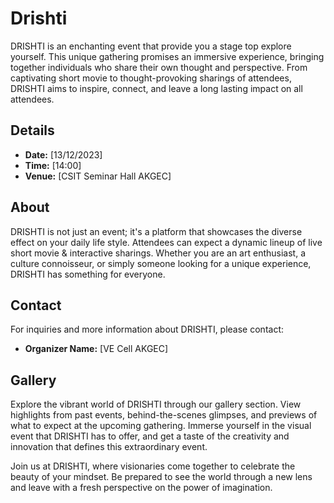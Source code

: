 # Drishti
DRISHTI is an enchanting event that provide you a stage top explore yourself. This unique gathering promises an immersive experience, bringing together individuals who share their own thought and perspective. From captivating short movie to thought-provoking sharings of attendees, DRISHTI aims to inspire, connect, and leave a 
 long lasting impact on all attendees.

## Details

- **Date:** [13/12/2023]
- **Time:** [14:00]
- **Venue:** [CSIT Seminar Hall AKGEC]

## About

DRISHTI is not just an event; it's a platform that showcases the diverse effect on your daily life style. Attendees can expect a dynamic lineup of live short movie & interactive sharings. Whether you are an art enthusiast, a culture connoisseur, or simply someone looking for a unique experience, DRISHTI has something for everyone.

## Contact

For inquiries and more information about DRISHTI, please contact:

- **Organizer Name:** [VE Cell AKGEC]
## Gallery

Explore the vibrant world of DRISHTI through our gallery section. View highlights from past events, behind-the-scenes glimpses, and previews of what to expect at the upcoming gathering. Immerse yourself in the visual event that DRISHTI has to offer, and get a taste of the creativity and innovation that defines this extraordinary event.


Join us at DRISHTI, where visionaries come together to celebrate the beauty of your mindset. Be prepared to see the world through a new lens and leave with a fresh perspective on the power of imagination.
